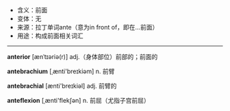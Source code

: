 - <span class="definition">含义：前面</span>
- <span class="definition">变体：无</span>
- <span class="definition">来源：拉丁单词ante（意为in front of，即在…前面）</span>
- <span class="definition">用途：构成前面相关词汇</span>

---

<span class="vocabulary">**anterior**</span> [ænˈtɪəriə(r)] adj.（身体部位）前部的；前面的 

<span class="vocabulary">**antebrachium**</span> [ˌænti'breɪkiəm] n. 前臂

<span class="vocabulary">**antebrachial**</span> [ænti'breɪkiəl] adj. 前臂的

<span class="vocabulary">**anteflexion**</span> [ˌænti'flekʃən] n. 前屈（尤指子宫前屈）

